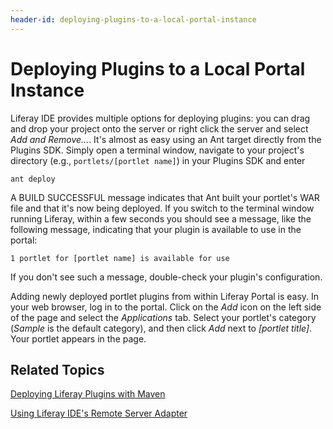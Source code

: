 ```yaml
---
header-id: deploying-plugins-to-a-local-portal-instance
---
```


# Deploying Plugins to a Local Portal Instance

Liferay IDE provides multiple options for deploying plugins: you can drag and
drop your project onto the server or right click the server and select *Add and
Remove...*. It's almost as easy using an Ant target directly from the Plugins
SDK. Simply open a terminal window, navigate to your project's directory (e.g.,
`portlets/[portlet name]`) in your Plugins SDK and enter

    ant deploy

A BUILD SUCCESSFUL message indicates that Ant built your portlet's WAR file and
that it's now being deployed. If you switch to the terminal window running
Liferay, within a few seconds you should see a message, like the following message, indicating that your plugin is available to use in the portal:

    1 portlet for [portlet name] is available for use

If you don't see such a message, double-check your plugin's configuration. 

Adding newly deployed portlet plugins from within Liferay Portal is easy. In
your web browser, log in to the portal. Click on the *Add* icon on the left side
of the page and select the *Applications* tab. Select your portlet's category
(*Sample* is the default category), and then click *Add* next to *[portlet
title]*. Your portlet appears in the page.

## Related Topics

[Deploying Liferay Plugins with Maven](/docs/6-2/tutorials/-/knowledge_base/t/deploying-liferay-plugins-with-maven)

[Using Liferay IDE's Remote Server Adapter](/docs/6-2/tutorials/-/knowledge_base/t/using-liferay-ides-remote-server-adapter)


